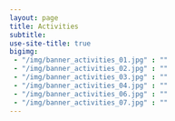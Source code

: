 ```yaml
---
layout: page
title: Activities
subtitle: 
use-site-title: true
bigimg:
 - "/img/banner_activities_01.jpg" : ""
 - "/img/banner_activities_02.jpg" : ""
 - "/img/banner_activities_03.jpg" : ""
 - "/img/banner_activities_04.jpg" : ""
 - "/img/banner_activities_06.jpg" : ""
 - "/img/banner_activities_07.jpg" : ""
---
```



<!-- # Wellbeing (Workshops) -->

<!-- 
<table>
<tbody>
<tr valign="top">
 <td width="99%">
  <h3>
  Can o’r Galon.....Song from the Heart
  </h3>
 </td>
</tr>
<tr valign="top">
 <td>
  <i>
  Belinda Canevali
  </i>
 </td>
 <td>  </td>
</tr>
<tr valign="top">
 <td>
   A coming together to learn and share a song ....to bring heart and thankfulness to ourselves, the festival community and the beautiful gardens.
 </td>
 <td>  </td>
</tr>
</tbody>
</table>

<table>
<tbody>
<tr valign="top">
 <td width="99%">
  <h3>
   Celtic drumming and Tibetan bowl
  </h3>
 </td>
</tr>
<tr valign="top">
 <td>
  <i>
  Alan Drwm
  </i>
 </td>
 <td>  </td>
</tr>
<tr valign="top">
 <td>
  Using Celtic drum for meditation and ritual as well as jigs and reels
Using Tibetan bowls for meditation and healing.
 </td>
 <td>  </td>
</tr>
</tbody>
</table>

<table>
<tbody>
<tr valign="top">
 <td width="99%">
  <h3>
   Family Yoga
  </h3>
 </td>
</tr>
<tr valign="top">
 <td>
  <i>
   Natasha White
  </i>
 </td>
 <td>  </td>
</tr>
<tr valign="top">
 <td>
  Laugh out loud fun for everyone! Yoga breathing practice, yoga poses, yoga games, yoga sounds and stories. Suitable for all the family. No need to bring anything but a smile.
 </td>
 <td>  </td>
</tr>
</tbody>
</table>

<table>
<tbody>
<tr valign="top">
 <td width="99%">
  <h3>
   Laughter medicine
  </h3>
 </td>
</tr>
<tr valign="top">
 <td>
  <i>
  Jo Steele
  </i>
 </td>
 <td>  </td>
</tr>
<tr valign="top">
 <td>
  Laughter workshop to make us feel good, light and free. Led by Jo this is the simplest workshop ever! We will fake it til we make it, a circle of laughers. No experience necessary, just a willingness to try and be open to life.
 </td>
 <td>  </td>
</tr>
</tbody>
</table>

<table>
<tbody>
<tr valign="top">
 <td width="99%">
  <h3>
   Self Connection Qigong
  </h3>
 </td>
</tr>
<tr valign="top">
 <td>
  <i>
   Rik Midgley
  </i>
 </td>
 <td>  </td>
</tr>
<tr valign="top">
 <td>
  Explore and enhance awareness of the mind body interaction from a tangible perspective, calming the mind, cultivating non-reactivity and empowering choice. Also, it's fun and you will feel great for doing it!
 </td>
 <td>  </td>
</tr>
</tbody>
</table>

<table>
<tbody>
<tr valign="top">
 <td width="99%">
  <h3>
  Yoga 
  </h3>
 </td>
</tr>
<tr valign="top">
 <td>
  <i>
  Katie Roberts
  </i>
 </td>
 <td>  </td>
</tr>
<tr valign="top">
 <td>
 Hatha Yoga taught by Katie Roberts of Soulshine Yoga 2 sessions, morning and afternoon. All welcome. Come connect with body and breath, stretch and release
 </td>
 <td>  </td>
</tr>
</tbody>
</table>

# Wellbeing (in the Lotus Bell)

<table>
<tbody>
<tr valign="top">
 <td width="99%">
  <h3>
  Can o’r Galon.....Song from the Heart
  </h3>
 </td>
</tr>
<tr valign="top">
 <td>
  <i>
  Belinda Canevali
  </i>
 </td>
 <td>  </td>
</tr>
<tr valign="top">
 <td>
   A coming together to learn and share a song ....to bring heart and thankfulness to ourselves, the festival community and the beautiful gardens.
 </td>
 <td>  </td>
</tr>
</tbody>
</table>


<table>
<tbody>
<tr valign="top">
 <td width="99%">
  <h3>
  Dreaming drum and or Tibetan bowl healing  
  </h3>
 </td>
</tr>
<tr valign="top">
 <td>
  <i>
  Alan Drwm
  </i>
 </td>
 <td>  </td>
</tr>
<tr valign="top">
 <td>
 One to one experience under large dreaming.
 </td>
 <td>  </td>
</tr>
</tbody>
</table>

<table>
<tbody>
<tr valign="top">
 <td width="99%">
  <h3>
  Kansa wand facial/ head massage
  </h3>
 </td>
</tr>
<tr valign="top">
 <td>
  <i>
  Pat Griffiths
  </i>
 </td>
 <td>  </td>
</tr>
<tr valign="top">
 <td>
 The Kansa wand (a dome of healing metal) gently massages over the face or head, along the meridians and marma points. Leaving you feeling relaxed and rejuvenated.
 </td>
 <td>  </td>
</tr>
</tbody>
</table>

<table>
<tbody>
<tr valign="top">
 <td width="99%">
  <h3>
  Reflexology
  </h3>
 </td>
</tr>
<tr valign="top">
 <td>
  <i>
  Anwen Thomas of Troedio
  </i>
 </td>
 <td>  </td>
</tr>
<tr valign="top">
 <td>
  Reflexology is a non-invasive, light touch.
 </td>
 <td>  </td>
</tr>
</tbody>
</table>

<table>
<tbody>
<tr valign="top">
 <td width="99%">
  <h3>

  </h3>
 </td>
</tr>
<tr valign="top">
 <td>
  <i>

  </i>
 </td>
 <td>  </td>
</tr>
<tr valign="top">
 <td>

 </td>
 <td>  </td>
</tr>
</tbody>
</table>



# More Workshops

<table>
<tbody>
<tr valign="top">
 <td width="70%">
  <h3>
 African Link Drumming
  </h3>
 </td>
</tr>
<tr valign="top">
 <td>
  <i>
  Steve Murphy
  </i>
 </td>
 <td>  </td>
</tr>
<tr valign="top">
 <td>

 </td>
 <td>  </td>
</tr>
</tbody>
</table>

<table>
<tbody>
<tr valign="top">
 <td width="70%">
  <h3>
  Creative Family Dance
  </h3>
 </td>
</tr>
<tr valign="top">
 <td>
  <i>
  Jules, Feel Good Company
  </i>
 </td>
 <td>  </td>
</tr>
<tr valign="top">
 <td>
 Creative family dance with Jules from Feel Good Company
 </td>
 <td>  <img src="/img/activities_creativeDance.jpg" alt="">    </td>
</tr>
</tbody>
</table>

<table>
<tbody>
<tr valign="top">
 <td width="70%">
  <h3>
  Digeridoo Workshop
  </h3>
 </td>
</tr>
<tr valign="top">
 <td>
  <i>
  Stuart Bond
  </i>
 </td>
 <td>  </td>
</tr>
<tr valign="top">
 <td>
  Rhythmic breath yidaki (didgeridoo) workshop. Suitable for all levels from beginner to advanced. Instruments will be available but please do bring your own if you can.
 </td>
 <td>  <img src="/img/activities_didgeridoo.jpg" alt="">    </td>
</tr>
</tbody>
</table>

<table>
<tbody>
<tr valign="top">
 <td width="70%">
  <h3>
  Introduction to Back, Neck & Shoulder Massage
  </h3>
 </td>
</tr>
<tr valign="top">
 <td>
  <i>
  Nikki Wolf
  </i>
 </td>
 <td>  </td>
</tr>
<tr valign="top">
 <td>
   Learn how to do a seated massage. This workshop will cover massage techniques for the upper-back, shoulders and neck; areas where most people carry their stress and tension. With just these techniques, a chair and a pair of hands, you'll be able to give an oil-free massage to anyone, anywhere. Your friends and family will love you! 
 </td>
 <td>  <img src="/img/activities_introMassage.jpg" alt="">    </td>
</tr>
</tbody>
</table>

<table>
<tbody>
<tr valign="top">
 <td width="70%">
  <h3>
  Learn Salsa
  </h3>
 </td>
</tr>
<tr valign="top">
 <td>
  <i>
  Jennie Jones and Douglas Morris
  </i>
 </td>
 <td>  </td>
</tr>
<tr valign="top">
 <td>
  Doug and Jennie are passionate advocates of the joys of dance and its become a big part of our social life. Come and join us for a fun session of Cuban style salsa. You can be dancing all night mastering just a few basic steps.
 </td>
 <td>  <img src="/img/activities_salsa.jpg" alt="">    </td>
</tr>
</tbody>
</table>

<table>
<tbody>
<tr valign="top">
 <td width="70%">
  <h3>
  Singing from the Soul
  </h3>
 </td>
</tr>
<tr valign="top">
 <td>
  <i>
  Abi Sophie Beath
  </i>
 </td>
 <td>  </td>
</tr>
<tr valign="top">
 <td>
  Singing in our western culture has become very focussed on performance and judgement, which means that most people are nervous to sing in front of others. But singing ought to be less about the noise we make, and more about the JOY WE FEEL singing when we are relaxed, happy and not self-conscious. If you can laugh you can sing, so come and enjoy yourself!
 </td>
 <td>  <img src="/img/activities_singingSoul.jpg" alt="">    </td>
</tr>
</tbody>
</table>


# All Day Long Activities

<table>
<tbody>
<tr valign="top">
 <td width="99%">
  <h3>
  Out of the Woods
  </h3>
 </td>
</tr>
<tr valign="top">
 <td>
  <i>
  Lisa Hudsonout
  </i>
 </td>
 <td>  </td>
</tr>
<tr valign="top">
 <td>
 Out of the Woods - Draig Beats will be the very first stop on the journey of the Talking Stick, which will travel around Wales, collecting messages and creating conversations, on the way to exhibition in the woods at the Bleddyn Centre, Radnorshire. Come and share your messages for the trees with artist Lisa Hudson.
 </td>
 <td>  </td>
</tr>
</tbody>
</table>

<table>
<tbody>
<tr valign="top">
 <td width="99%">
  <h3>
  Soundwood Links
  </h3>
 </td>
</tr>
<tr valign="top">
 <td>
  <i>
  Tim Cumine
  </i>
 </td>
 <td>  </td>
</tr>
<tr valign="top">
 <td>
 SoundWood Links will be installing 2 marvellous musical devices on site: Cardboard tubes, reclaimed from carpet sales, cut to length and belted on one open end provide a super booming sound. New to Draig Beats this year, scaffold bells, it's time to try some giant chimes!
 </td>
 <td>  </td>
</tr>
</tbody>
</table>

<table>
<tbody>
<tr valign="top">
 <td width="70%">
  <h3>
  Syrcas Cimera
  </h3>
 </td>
</tr>
<tr valign="top">
 <td>
  <i>
  Kate Jones
  </i>
 </td>
 <td>  </td>
</tr>
<tr valign="top">
 <td>
  Family Circus Workshop and Stilt Characters
 </td>
 <td><img src="/img/activities_circus.jpg" alt="">   </td>
</tr>
</tbody>
</table>
 -->
